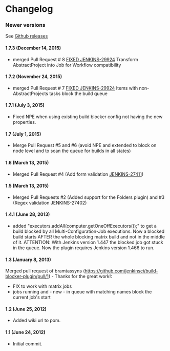 Changelog
===

### Newer versions
See [Github releases](https://github.com/jenkinsci/build-blocker-plugin/releases)

#### 1.7.3 (December 14, 2015)

-   merged Pull Request \# 8 [FIXED
    JENKINS-29924](https://wiki.jenkins.io/display/JENKINS/FIXED+JENKINS-29924)
    Transform AbstractProject into Job for Workflow compatibility

#### 1.7.2 (November 24, 2015)

-   merged Pull Request \# 7 [FIXED
    JENKINS-29924](https://wiki.jenkins.io/display/JENKINS/FIXED+JENKINS-29924)
    Items with non-AbstractProjects tasks block the build queue

#### 1.7.1 (July 3, 2015)

-   Fixed NPE when using existing build blocker config not having the
    new properties.

#### 1.7 (July 1, 2015)

-   Merge Pull Request \#5 and \#6 (avoid NPE and extended to block on
    node level and to scan the queue for builds in all states)

#### 1.6 (March 13, 2015)

-   Merged Pull Request \#4 (Add form validation
    [JENKINS-27411](https://wiki.jenkins.io/display/JENKINS/JENKINS-27411))

#### 1.5 (March 13, 2015)

-   Merged Pull Requests \#2 (Added support for the Folders plugin) and
    \#3 (Regex validation JENKINS-27402)

#### 1.4.1 (June 28, 2013)

-   added "executors.addAll(computer.getOneOffExecutors());" to get a
    build blocked by all Multi-Configuration-Job executions. Now a
    blocked build starts AFTER the whole blocking matrix build and not
    in the middle of it. ATTENTION: With Jenkins version 1.447 the
    blocked job got stuck in the queue. Now the plugin requires Jenkins
    version 1.466 to run.

#### 1.3 (January 8, 2013)

Merged pull request of bramtassyns
(<https://github.com/jenkinsci/build-blocker-plugin/pull/1>) - Thanks
for the great work!:

-   FIX to work with matrix jobs
-   jobs running and - new - in queue with matching names block the
    current job's start

#### 1.2 (June 25, 2012)

-   Added wiki url to pom.

#### 1.1 (June 24, 2012)

-   Initial commit.
